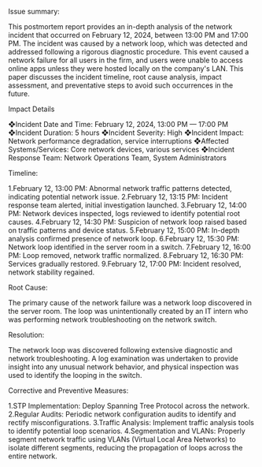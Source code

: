 Issue summary: 

This postmortem report provides an in-depth analysis of the network incident that occurred on February 12, 2024, between 13:00 PM and 17:00 PM. The incident was caused by a network loop, which was detected and addressed following a rigorous diagnostic procedure. This event caused a network failure for all users in the firm, and users were unable to access online apps unless they were hosted locally on the company's LAN. This paper discusses the incident timeline, root cause analysis, impact assessment, and preventative steps to avoid such occurrences in the future.

Impact Details

❖Incident Date and Time: February 12, 2024, 13:00 PM — 17:00 PM
❖Incident Duration: 5 hours
❖Incident Severity: High
❖Incident Impact: Network performance degradation, service interruptions
❖Affected Systems/Services: Core network devices, various services
❖Incident Response Team: Network Operations Team, System Administrators

Timeline:

1.February 12, 13:00 PM: Abnormal network traffic patterns detected, indicating potential network issue.
2.February 12, 13:15 PM: Incident response team alerted, initial investigation launched.
3.February 12, 14:00 PM: Network devices inspected, logs reviewed to identify potential root causes.
4.February 12, 14:30 PM: Suspicion of network loop raised based on traffic patterns and device status.
5.February 12, 15:00 PM: In-depth analysis confirmed presence of network loop.
6.February 12, 15:30 PM: Network loop identified in the server room in a switch.
7.February 12, 16:00 PM: Loop removed, network traffic normalized.
8.February 12, 16:30 PM: Services gradually restored.
9.February 12, 17:00 PM: Incident resolved, network stability regained.

Root Cause:

The primary cause of the network failure was a network loop discovered in the server room. The loop was unintentionally created by an IT intern who was performing network troubleshooting on the network switch.

Resolution:

The network loop was discovered following extensive diagnostic and network troubleshooting. A log examination was undertaken to provide insight into any unusual network behavior, and physical inspection was used to identify the looping in the switch.

Corrective and Preventive Measures:

1.STP Implementation: Deploy Spanning Tree Protocol across the network.
2.Regular Audits: Periodic network configuration audits to identify and rectify misconfigurations.
3.Traffic Analysis: Implement traffic analysis tools to identify potential loop scenarios.
4.Segmentation and VLANs: Properly segment network traffic using VLANs (Virtual Local Area Networks) to isolate different segments, reducing the propagation of loops across the entire network.
